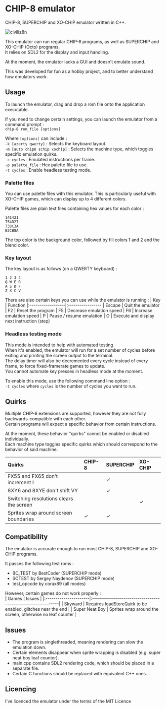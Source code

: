 # CHIP-8 emulator
CHIP-8, SUPERCHIP and XO-CHIP emulator written in C++.

![civiliz8n](https://user-images.githubusercontent.com/68333938/138595405-00fb069d-9c93-46d9-bff2-e961dcef3aac.png?v=1&s=10)


This emulator can run regular CHIP-8 programs, as well as SUPERCHIP and XO-CHIP (Octo) programs.  
It relies on SDL2 for the display and input handling.

At the moment, the emulator lacks a GUI and doesn't emulate sound.

This was developed for fun as a hobby project, and to better understand how emulators work.

## Usage
To launch the emulator, drag and drop a rom file onto the application executable.

If you need to change certain settings, you can launch the emulator from a command prompt :  
`chip-8 rom_file [options]`  

Where `[options]` can include :  
`-k [azerty qwerty]` : Selects the keyboard layout.  
`-m [auto chip8 schip xochip]` : Selects the machine type, which toggles specific emulation quirks.  
`-c cycles` : Emulated instructions per frame.  
`-p palette_file` : Hex palette file to use.  
`-t cycles` : Enable headless testing mode.  

### Palette files
You can use palette files with this emulator.
This is particularly useful with XO-CHIP games, which can display up to 4 different colors.

Palette files are plain text files containing hex values for each color :
```
141421
754D27
738C3A
E2CB8A

```

The top color is the background color, followed by fill colors 1 and 2 and the blend color.

### Key layout
The key layout is as follows (on a QWERTY keyboard) :
```
1 2 3 4
Q W E R
A S D F
Z X C V
```

There are also certain keys you can use while the emulator is running :
| Key               | Function
|:------------------|:-----------------
| Escape            | Quit the emulator
| F2                | Reset the program
| F5                | Decrease emulation speed
| F6                | Increase emulation speed
| P                 | Pause / resume emulation
| O                 | Execute and display next instruction (step)

### Headless testing mode
This mode is intended to help with automated testing.  
When it's enabled, the emulator will run for a set number of cycles before exiting and printing the screen output to the terminal.  
The delay timer will also be decremented every cycle instead of every frame, to force fixed-framerate games to update.  
You cannot automate key presses in headless mode at the moment.  

To enable this mode, use the following command line option :  
`-t cycles` where `cycles` is the number of cycles you want to run.

## Quirks
Multiple CHIP-8 extensions are supported, however they are not fully backwards-compatible with each other.  
Certain programs will expect a specific behavior from certain instructions.

At the moment, these behavior "quirks" cannot be enabled or disabled individually.  
Each machine type toggles specific quirks which should correspond to the behavior of said machine.

| Quirks                                  | CHIP-8  | SUPERCHIP | XO-CHIP |
|:----------------------------------------|:--------|:----------|:--------|
| FX55 and FX65 don't increment I         |         |     ✓     |         |
| 8XY6 and 8XYE don't shift VY            |         |     ✓     |         |
| Switching resolutions clears the screen |         |           |    ✓    |
| Sprites wrap around screen boundaries   |    ✓    |     ✓     |         |

## Compatibility
The emulator is accurate enough to run most CHIP-8, SUPERCHIP and XO-CHIP programs.  

It passes the following test roms :
- BC_TEST by BestCoder (SUPERCHIP mode)
- SCTEST by Sergey Naydenov (SUPERCHIP mode)
- test_opcode by corax89 (all modes)

However, certain games do not work properly :  
| Games                 | Issues                                                       |
|:----------------------|:-------------------------------------------------------------|
| Skyward               | Requires loadStoreQuirk to be enabled, glitches near the end |
| Super Neat Boy        | Sprites wrap around the screen, otherwise no leaf counter    |

## Issues
- The program is singlethreaded, meaning rendering can slow the emulation down.
- Certain elements disappear when sprite wrapping is disabled (e.g. super neat boy leaf counter).
- main.cpp contains SDL2 rendering code, which should be placed in a separate file.
- Certain C functions should be replaced with equivalent C++ ones.

## Licencing
I've licenced the emulator under the terms of the MIT Licence
